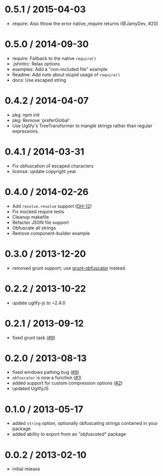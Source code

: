 
0.5.1 / 2015-04-03
==================

  * require: Also throw the error native_require returns (@JamyDev, #20)

0.5.0 / 2014-09-30
==================

  * require: Fallback to the native `require()`
  * .jshintrc: Relax options
  * examples: Add a "non-included file" example
  * Readme: Add note about stupid usage of `require()`
  * docs: Use escaped string

0.4.2 / 2014-04-07
==================

 * pkg: npm init
 * pkg: Remove 'preferGlobal'
 * Use Uglify's TreeTransformer to mangle strings rather than regular expressions.

0.4.1 / 2014-03-31
==================

 * Fix obfuscation of escaped characters
 * license: update copyright year

0.4.0 / 2014-02-26
==================

 * Add `resolve.resolve` support ([GH-12](https://github.com/stephenmathieson/node-obfuscator/issues/12))
 * Fix mocked require tests
 * Cleanup makefile
 * Refactor JSON file support
 * Obfuscate all strings
 * Remove component-builder example

0.3.0 / 2013-12-20
==================

- removed grunt support; use [grunt-obfuscator](https://github.com/stephenmathieson/grunt-obfuscator) instead.

0.2.2 / 2013-10-22
==================

- update uglify-js to ~2.4.0

0.2.1 / 2013-09-12
==================

- fixed grunt task ([#9](https://github.com/stephenmathieson/node-obfuscator/pull/9))

0.2.0 / 2013-08-13
==================

- fixed windows pathing bug ([#8](https://github.com/stephenmathieson/node-obfuscator/pull/8))
- `obfuscator` is now a function ([#1](https://github.com/stephenmathieson/node-obfuscator/issues/1))
- added support for custom compression options ([#2](https://github.com/stephenmathieson/node-obfuscator/issues/2))
- updated UglifyJS

0.1.0 / 2013-05-17
==================

- added `string` option, optionally obfuscating strings contained in your package
- added ability to export from an _"obfuscated"_ package

0.0.2 / 2013-02-10
==================

- initial release
